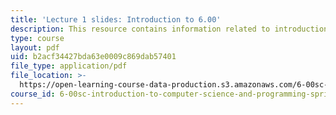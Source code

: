 ```yaml
---
title: 'Lecture 1 slides: Introduction to 6.00'
description: This resource contains information related to introduction to 6.00.
type: course
layout: pdf
uid: b2acf34427bda63e0009c869dab57401
file_type: application/pdf
file_location: >-
  https://open-learning-course-data-production.s3.amazonaws.com/6-00sc-introduction-to-computer-science-and-programming-spring-2011/b2acf34427bda63e0009c869dab57401_MIT6_00SCS11_lec01_slides.pdf
course_id: 6-00sc-introduction-to-computer-science-and-programming-spring-2011
---
```

